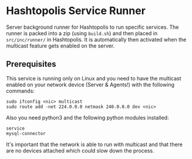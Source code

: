 # Hashtopolis Service Runner

Server background runner for Hashtopolis to run specific services.
The runner is packed into a zip (using `build.sh`) and then placed in `src/inc/runner/` in Hashtopolis. 
It is automatically then activated when the multicast feature gets enabled on the server.

## Prerequisites

This service is running only on Linux and you need to have the multicast enabled on your network device (Server & Agents!) with the following commands:
```
sudo ifconfig <nic> multicast
sudo route add -net 224.0.0.0 netmask 240.0.0.0 dev <nic>
```
Also you need python3 and the following python modules installed:
```
service
mysql-connector
```
It's important that the network is able to run with multicast and that there are no devices attached which could slow down the process.
 
